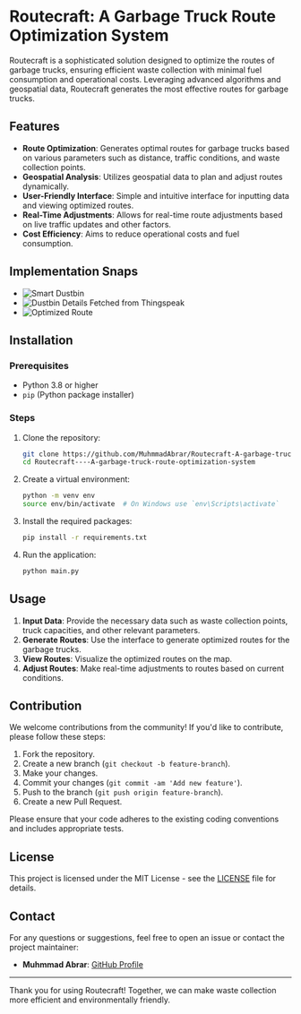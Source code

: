 # Routecraft: A Garbage Truck Route Optimization System

Routecraft is a sophisticated solution designed to optimize the routes of garbage trucks, ensuring efficient waste collection with minimal fuel consumption and operational costs. Leveraging advanced algorithms and geospatial data, Routecraft generates the most effective routes for garbage trucks.

## Features

- **Route Optimization**: Generates optimal routes for garbage trucks based on various parameters such as distance, traffic conditions, and waste collection points.
- **Geospatial Analysis**: Utilizes geospatial data to plan and adjust routes dynamically.
- **User-Friendly Interface**: Simple and intuitive interface for inputting data and viewing optimized routes.
- **Real-Time Adjustments**: Allows for real-time route adjustments based on live traffic updates and other factors.
- **Cost Efficiency**: Aims to reduce operational costs and fuel consumption.

## Implementation Snaps
- ![Smart Dustbin](https://github.com/MuhmmadAbrar/Routecraft-A-garbage-truck-route-optimization-system./blob/main/assets/001.jpeg)
- ![Dustbin Details Fetched from Thingspeak](https://github.com/MuhmmadAbrar/Routecraft-A-garbage-truck-route-optimization-system./blob/main/assets/002.jpeg)
- ![Optimized Route](https://github.com/MuhmmadAbrar/Routecraft-A-garbage-truck-route-optimization-system./blob/main/assets/003.jpeg)

## Installation

### Prerequisites

- Python 3.8 or higher
- `pip` (Python package installer)

### Steps

1. Clone the repository:

   ```sh
   git clone https://github.com/MuhmmadAbrar/Routecraft-A-garbage-truck-route-optimization-system.git
   cd Routecraft----A-garbage-truck-route-optimization-system
   ```

2. Create a virtual environment:

   ```sh
   python -m venv env
   source env/bin/activate  # On Windows use `env\Scripts\activate`
   ```

3. Install the required packages:

   ```sh
   pip install -r requirements.txt
   ```
   

4. Run the application:
   ```sh
   python main.py
   ```

## Usage

1. **Input Data**: Provide the necessary data such as waste collection points, truck capacities, and other relevant parameters.
2. **Generate Routes**: Use the interface to generate optimized routes for the garbage trucks.
3. **View Routes**: Visualize the optimized routes on the map.
4. **Adjust Routes**: Make real-time adjustments to routes based on current conditions.

## Contribution

We welcome contributions from the community! If you'd like to contribute, please follow these steps:

1. Fork the repository.
2. Create a new branch (`git checkout -b feature-branch`).
3. Make your changes.
4. Commit your changes (`git commit -am 'Add new feature'`).
5. Push to the branch (`git push origin feature-branch`).
6. Create a new Pull Request.

Please ensure that your code adheres to the existing coding conventions and includes appropriate tests.

## License

This project is licensed under the MIT License - see the [LICENSE](LICENSE) file for details.

## Contact

For any questions or suggestions, feel free to open an issue or contact the project maintainer:

- **Muhmmad Abrar**: [GitHub Profile](https://github.com/MuhmmadAbrar)

---

Thank you for using Routecraft! Together, we can make waste collection more efficient and environmentally friendly.
